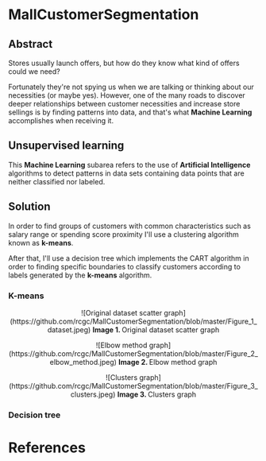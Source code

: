 # MallCustomerSegmentation
## Abstract
Stores usually launch offers, but how do they know what kind of offers could we need? 

Fortunately they're not spying us when we are talking or thinking about our necessities (or maybe yes). However, one of the many roads to discover deeper relationships between customer necessities and increase store sellings is by finding patterns into data, and that's what <b>Machine Learning</b> accomplishes when receiving it.

## Unsupervised learning
This <b>Machine Learning</b> subarea refers to the use of <b>Artificial Intelligence</b> algorithms to detect patterns in data sets containing data points that are neither classified nor labeled.

## Solution
In order to find groups of customers with common characteristics such as salary range or spending score proximity I'll use a clustering algorithm known as <b>k-means</b>.

After that, I'll use a decision tree which implements the CART algorithm in order to finding specific boundaries to classify customers according to labels generated by the <b>k-means</b> algorithm.

### K-means
<p align="center">
![Original dataset scatter graph](https://github.com/rcgc/MallCustomerSegmentation/blob/master/Figure_1_dataset.jpeg)
<b>Image 1. </b>Original dataset scatter graph
</p>

<p align="center">
![Elbow method graph](https://github.com/rcgc/MallCustomerSegmentation/blob/master/Figure_2_elbow_method.jpeg)
<b>Image 2. </b>Elbow method graph
</p>

<p align="center">
![Clusters graph](https://github.com/rcgc/MallCustomerSegmentation/blob/master/Figure_3_clusters.jpeg)
<b>Image 3. </b>Clusters graph
</p>

### Decision tree

# References
